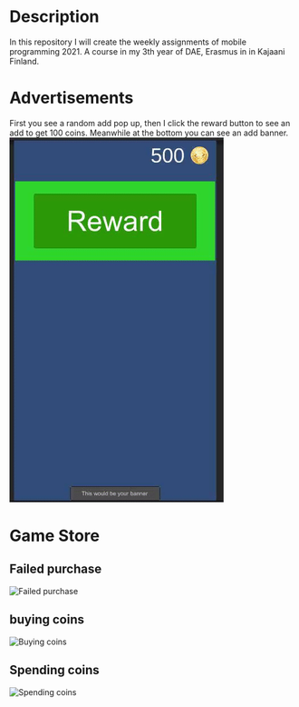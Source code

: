 # Description
In this repository I will create the weekly assignments of mobile programming 2021. A course in my 3th year of DAE, Erasmus in in Kajaani Finland. 

# Advertisements

First you see a random add pop up, then I click the reward button to see an add to get 100 coins. Meanwhile at the bottom you can see an add banner. 
![displaying ads:](https://github.com/Robin-DePaepe/MobileProg2021/blob/main/Media/Advertisement.gif)

# Game Store

## Failed purchase
![Failed purchase](https://github.com/Robin-DePaepe/MobileProg2021/blob/main/Media/PurchaseFailed.gif)

## buying coins
![Buying coins](https://github.com/Robin-DePaepe/MobileProg2021/blob/main/Media/BuyCoins.gif)

## Spending coins
![Spending coins](https://github.com/Robin-DePaepe/MobileProg2021/blob/main/Media/SpendCoins.gif)

